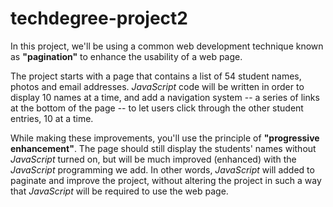 # techdegree-project2

In this project, we'll be using a common web development technique known as **"pagination"** to enhance the usability of a web page.

The project starts with a page that contains a list of 54 student names, photos and email addresses. *JavaScript* code will be written in order to display 10 names at a time, and add a navigation system -- a series of links at the bottom of the page -- to let users click through the other student entries, 10 at a time.

While making these improvements, you'll use the principle of **"progressive enhancement"**. The page should still display the students' names without *JavaScript* turned on, but will be much improved (enhanced) with the *JavaScript* programming we add. In other words, *JavaScript* will added to paginate and improve the project, without altering the project in such a way that *JavaScript* will be required to use the web page.
